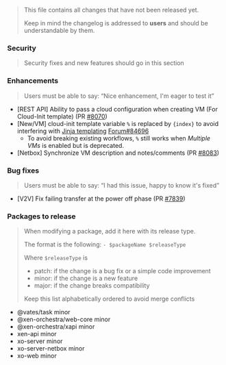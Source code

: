 > This file contains all changes that have not been released yet.
>
> Keep in mind the changelog is addressed to **users** and should be
> understandable by them.

### Security

> Security fixes and new features should go in this section

### Enhancements

> Users must be able to say: “Nice enhancement, I'm eager to test it”

- [REST API] Ability to pass a cloud configuration when creating VM (For Cloud-Init template) (PR [#8070](https://github.com/vatesfr/xen-orchestra/pull/8070))
- [New/VM] cloud-init template variable `%` is replaced by `{index}` to avoid interfering with [Jinja templating](https://jinja.palletsprojects.com/) [Forum#84696](https://xcp-ng.org/forum/post/84696)
  - To avoid breaking existing workflows, `%` still works when _Multiple VMs_ is enabled but is deprecated.
- [Netbox] Synchronize VM description and notes/comments (PR [#8083](https://github.com/vatesfr/xen-orchestra/pull/8083))

### Bug fixes

> Users must be able to say: “I had this issue, happy to know it's fixed”

- [V2V] Fix failing transfer at the power off phase (PR [#7839](https://github.com/vatesfr/xen-orchestra/pull/7839))

### Packages to release

> When modifying a package, add it here with its release type.
>
> The format is the following: `- $packageName $releaseType`
>
> Where `$releaseType` is
>
> - patch: if the change is a bug fix or a simple code improvement
> - minor: if the change is a new feature
> - major: if the change breaks compatibility
>
> Keep this list alphabetically ordered to avoid merge conflicts

<!--packages-start-->

- @vates/task minor
- @xen-orchestra/web-core minor
- @xen-orchestra/xapi minor
- xen-api minor
- xo-server minor
- xo-server-netbox minor
- xo-web minor

<!--packages-end-->
